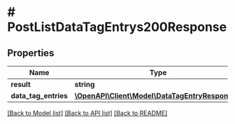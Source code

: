 # # PostListDataTagEntrys200Response

## Properties

Name | Type | Description | Notes
------------ | ------------- | ------------- | -------------
**result** | **string** |  | [optional]
**data_tag_entries** | [**\OpenAPI\Client\Model\DataTagEntryResponse[]**](DataTagEntryResponse.md) |  | [optional]

[[Back to Model list]](../../README.md#models) [[Back to API list]](../../README.md#endpoints) [[Back to README]](../../README.md)
